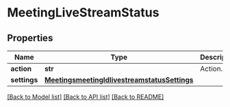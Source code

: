 # MeetingLiveStreamStatus

## Properties
Name | Type | Description | Notes
------------ | ------------- | ------------- | -------------
**action** | **str** | Action. | [optional] 
**settings** | [**MeetingsmeetingIdlivestreamstatusSettings**](MeetingsmeetingIdlivestreamstatusSettings.md) |  | [optional] 

[[Back to Model list]](../README.md#documentation-for-models) [[Back to API list]](../README.md#documentation-for-api-endpoints) [[Back to README]](../README.md)


